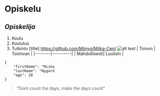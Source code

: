 # **Opiskelu**
## *Opiskelija*
1. Koulu
2. Koulutus
3. Tutkinto
[title] https://github.com/Miinyg/Miika-Cent
![alt text](https://cdn.pixabay.com/photo/2025/08/11/07/18/nurturing-swan-9767495_1280.jpg)
| Toivon | Toimivan |
|--------|----------|
| Mahdollisesti| Luulisin |
```
{
    "firstName": "Miika
    "lastName": "Nygard
    "age": 28
}
```
> "Dont count the days, make the days count"